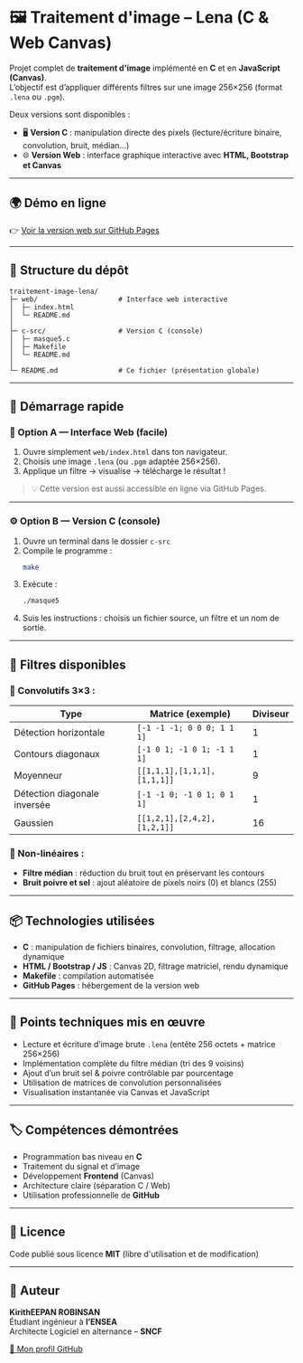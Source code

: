 # 🖼️ Traitement d'image – Lena (C & Web Canvas)

Projet complet de **traitement d'image** implémenté en **C** et en **JavaScript (Canvas)**.  
L’objectif est d’appliquer différents filtres sur une image 256×256 (format `.lena` ou `.pgm`).

Deux versions sont disponibles :  
- 🖥️ **Version C** : manipulation directe des pixels (lecture/écriture binaire, convolution, bruit, médian…)  
- 🌐 **Version Web** : interface graphique interactive avec **HTML, Bootstrap et Canvas**

---

## 🌍 Démo en ligne
👉 [Voir la version web sur GitHub Pages](https://robinsankirithheepan.github.io/traitement-image-lena/)

---

## 📂 Structure du dépôt
```
traitement-image-lena/
├─ web/                    # Interface web interactive
│  ├─ index.html
│  └─ README.md
│
├─ c-src/                  # Version C (console)
│  ├─ masque5.c
│  ├─ Makefile
│  └─ README.md
│
└─ README.md               # Ce fichier (présentation globale)
```

---

## 🚀 Démarrage rapide

### 🧠 Option A — Interface Web (facile)
1. Ouvre simplement `web/index.html` dans ton navigateur.  
2. Choisis une image `.lena` (ou `.pgm` adaptée 256×256).  
3. Applique un filtre → visualise → télécharge le résultat !

> 💡 Cette version est aussi accessible en ligne via GitHub Pages.

---

### ⚙️ Option B — Version C (console)
1. Ouvre un terminal dans le dossier `c-src`
2. Compile le programme :
   ```bash
   make
   ```
3. Exécute :
   ```bash
   ./masque5
   ```
4. Suis les instructions : choisis un fichier source, un filtre et un nom de sortie.

---

## 🧪 Filtres disponibles

### 🔹 Convolutifs 3×3 :
| Type                      | Matrice (exemple) | Diviseur |
|----------------------------|------------------|-----------|
| Détection horizontale      | `[-1 -1 -1; 0 0 0; 1 1 1]` | 1 |
| Contours diagonaux         | `[-1 0 1; -1 0 1; -1 1 1]` | 1 |
| Moyenneur                  | `[[1,1,1],[1,1,1],[1,1,1]]` | 9 |
| Détection diagonale inversée | `[-1 -1 0; -1 0 1; 0 1 1]` | 1 |
| Gaussien                   | `[[1,2,1],[2,4,2],[1,2,1]]` | 16 |

### 🔹 Non-linéaires :
- **Filtre médian** : réduction du bruit tout en préservant les contours  
- **Bruit poivre et sel** : ajout aléatoire de pixels noirs (0) et blancs (255)

---

## 📦 Technologies utilisées
- **C** : manipulation de fichiers binaires, convolution, filtrage, allocation dynamique  
- **HTML / Bootstrap / JS** : Canvas 2D, filtrage matriciel, rendu dynamique  
- **Makefile** : compilation automatisée  
- **GitHub Pages** : hébergement de la version web  

---

## 🧠 Points techniques mis en œuvre
- Lecture et écriture d’image brute `.lena` (entête 256 octets + matrice 256×256)  
- Implémentation complète du filtre médian (tri des 9 voisins)  
- Ajout d’un bruit sel & poivre contrôlable par pourcentage  
- Utilisation de matrices de convolution personnalisées  
- Visualisation instantanée via Canvas et JavaScript  

---

## 🏷️ Compétences démontrées
- Programmation bas niveau en **C**  
- Traitement du signal et d’image  
- Développement **Frontend** (Canvas)  
- Architecture claire (séparation C / Web)  
- Utilisation professionnelle de **GitHub**

---

## 📄 Licence
Code publié sous licence **MIT** (libre d'utilisation et de modification)

---

## 👤 Auteur
**KirithEEPAN ROBINSAN**  
Étudiant ingénieur à **l’ENSEA**  
Architecte Logiciel en alternance – **SNCF**  

[🔗 Mon profil GitHub](https://github.com/RobinsanKirithEEPAN)
